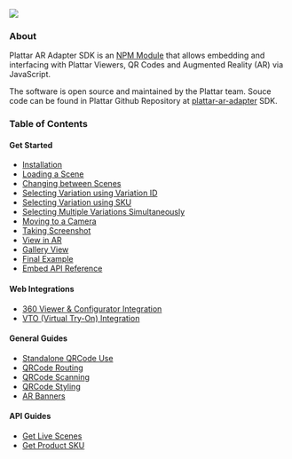 ![](//s3.amazonaws.com/user-content.stoplight.io/17760/1598239953147)

### About

Plattar AR Adapter SDK is an [NPM Module](https://www.npmjs.com/package/@plattar/plattar-ar-adapter) that allows embedding and interfacing with Plattar Viewers, QR Codes and Augmented Reality (AR) via JavaScript.

The software is open source and maintained by the Plattar team. Souce code can be found in Plattar Github Repository at [plattar-ar-adapter](https://github.com/Plattar/plattar-ar-adapter) SDK.

### Table of Contents

#### Get Started
- [Installation](installation/installation.md)
- [Loading a Scene](installation/loading-scene.md)
- [Changing between Scenes](installation/changing-scene.md)
- [Selecting Variation using Variation ID](installation/selecting-variation-id.md)
- [Selecting Variation using SKU](installation/selecting-variation-sku.md)
- [Selecting Multiple Variations Simultaneously](installation/selecting-variation-multiple.md)
- [Moving to a Camera](installation/selecting-camera.md)
- [Taking Screenshot](installation/screenshot.md)
- [View in AR](installation/view-ar.md)
- [Gallery View](installation/adding-gallery.md)
- [Final Example](installation/final-example.md)
- [Embed API Reference](installation/api-reference.md)

#### Web Integrations

- [360 Viewer & Configurator Integration](integrations/configurator-integration.md)
- [VTO (Virtual Try-On) Integration](integrations/vto-integration.md)

#### General Guides

<!-- - [Default AR Button](guides/default-ar-button.md) -->
- [Standalone QRCode Use](guides/qrcode-use.md)
- [QRCode Routing](guides/qrcode-routing.md)
- [QRCode Scanning](guides/qrcode-scanning.md)
- [QRCode Styling](guides/qrcode-styling.md)
- [AR Banners](guides/ar-banners.md)

#### API Guides

- [Get Live Scenes](guides/get-live-scene.md)
- [Get Product SKU](guides/get-product-sku.md)